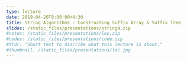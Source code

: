 ```yaml
---
type: lecture
date: 2019-04-20T8:00:00+4:30
title: String Algorithms - Constructing Suffix Array & Suffix Tree
slides: /static_files/presentations/string4.zip
#notes: /static_files/presentations/lec.zip
#codes: /static_files/presentations/code.zip
#tldr: "Short text to discribe what this lecture is about."
#thumbnail: /static_files/presentations/lec.jpg
---
```

